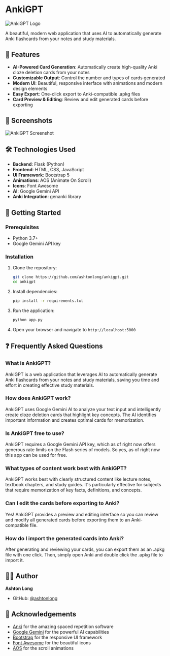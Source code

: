 # AnkiGPT

![AnkiGPT Logo](https://img.icons8.com/fluency/96/brain.png)

A beautiful, modern web application that uses AI to automatically generate Anki flashcards from your notes and study materials.

## 🚀 Features

- **AI-Powered Card Generation**: Automatically create high-quality Anki cloze deletion cards from your notes
- **Customizable Output**: Control the number and types of cards generated
- **Modern UI**: Beautiful, responsive interface with animations and modern design elements
- **Easy Export**: One-click export to Anki-compatible .apkg files
- **Card Preview & Editing**: Review and edit generated cards before exporting

## 📸 Screenshots

![AnkiGPT Screenshot](https://images.unsplash.com/photo-1456513080510-7bf3a84b82f8?ixlib=rb-4.0.3&ixid=MnwxMjA3fDB8MHxwaG90by1wYWdlfHx8fGVufDB8fHx8&auto=format&fit=crop&w=1000&q=80)

## 🛠️ Technologies Used

- **Backend**: Flask (Python)
- **Frontend**: HTML, CSS, JavaScript
- **UI Framework**: Bootstrap 5
- **Animations**: AOS (Animate On Scroll)
- **Icons**: Font Awesome
- **AI**: Google Gemini API
- **Anki Integration**: genanki library

## 🚀 Getting Started

### Prerequisites

- Python 3.7+
- Google Gemini API key

### Installation

1. Clone the repository:
   ```bash
   git clone https://github.com/ashtonlong/ankigpt.git
   cd ankigpt
   ```

2. Install dependencies:
   ```bash
   pip install -r requirements.txt
   ```

3. Run the application:
   ```bash
   python app.py
   ```

5. Open your browser and navigate to `http://localhost:5000`

## ❓ Frequently Asked Questions

### What is AnkiGPT?
AnkiGPT is a web application that leverages AI to automatically generate Anki flashcards from your notes and study materials, saving you time and effort in creating effective study materials.

### How does AnkiGPT work?
AnkiGPT uses Google Gemini AI to analyze your text input and intelligently create cloze deletion cards that highlight key concepts. The AI identifies important information and creates optimal cards for memorization.

### Is AnkiGPT free to use?
AnkiGPT requires a Google Gemini API key, which as of right now offers generous rate limits on the Flash series of models. So yes, as of right now this app can be used for free.

### What types of content work best with AnkiGPT?
AnkiGPT works best with clearly structured content like lecture notes, textbook chapters, and study guides. It's particularly effective for subjects that require memorization of key facts, definitions, and concepts.

### Can I edit the cards before exporting to Anki?
Yes! AnkiGPT provides a preview and editing interface so you can review and modify all generated cards before exporting them to an Anki-compatible file.

### How do I import the generated cards into Anki?
After generating and reviewing your cards, you can export them as an .apkg file with one click. Then, simply open Anki and double click the .apkg file to import it.

## 👨‍💻 Author

**Ashton Long**

- GitHub: [@ashtonlong](https://github.com/ashtonlong)

## 🙏 Acknowledgements

- [Anki](https://apps.ankiweb.net/) for the amazing spaced repetition software
- [Google Gemini](https://deepmind.google/technologies/gemini/) for the powerful AI capabilities
- [Bootstrap](https://getbootstrap.com/) for the responsive UI framework
- [Font Awesome](https://fontawesome.com/) for the beautiful icons
- [AOS](https://michalsnik.github.io/aos/) for the scroll animations 